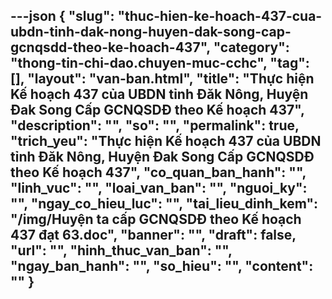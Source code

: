 ---json
{
    "slug": "thuc-hien-ke-hoach-437-cua-ubdn-tinh-dak-nong-huyen-dak-song-cap-gcnqsdd-theo-ke-hoach-437",
    "category": "thong-tin-chi-dao.chuyen-muc-cchc",
    "tag": [],
    "layout": "van-ban.html",
    "title": "Thực hiện Kế hoạch 437 của UBDN tỉnh Đăk Nông, Huyện Đak Song Cấp GCNQSDĐ theo Kế hoạch 437",
    "description": "",
    "so": "",
    "permalink": true,
    "trich_yeu": "Thực hiện Kế hoạch 437 của UBDN tỉnh Đăk Nông, Huyện Đak Song Cấp GCNQSDĐ theo Kế hoạch 437",
    "co_quan_ban_hanh": "",
    "linh_vuc": "",
    "loai_van_ban": "",
    "nguoi_ky": "",
    "ngay_co_hieu_luc": "",
    "tai_lieu_dinh_kem": "/img/Huyện ta cấp GCNQSDĐ theo Kế hoạch 437 đạt 63.doc",
    "banner": "",
    "draft": false,
    "url": "",
    "hinh_thuc_van_ban": "",
    "ngay_ban_hanh": "",
    "so_hieu": "",
    "__content__": ""
}
---
